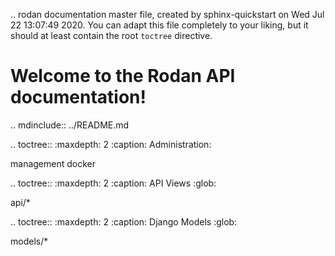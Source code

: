 .. rodan documentation master file, created by
   sphinx-quickstart on Wed Jul 22 13:07:49 2020.
   You can adapt this file completely to your liking, but it should at least
   contain the root `toctree` directive.

Welcome to the Rodan API documentation!
=======================================
.. mdinclude:: ../README.md

.. toctree::
   :maxdepth: 2
   :caption: Administration:

   management
   docker

.. toctree::
   :maxdepth: 2
   :caption: API Views
   :glob:

   api/*

.. toctree::
   :maxdepth: 2
   :caption: Django Models
   :glob:

   models/*

